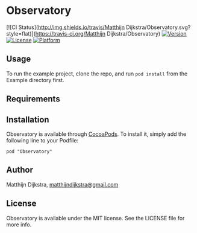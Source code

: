# Observatory

[![CI Status](http://img.shields.io/travis/Matthijn Dijkstra/Observatory.svg?style=flat)](https://travis-ci.org/Matthijn Dijkstra/Observatory)
[![Version](https://img.shields.io/cocoapods/v/Observatory.svg?style=flat)](http://cocoadocs.org/docsets/Observatory)
[![License](https://img.shields.io/cocoapods/l/Observatory.svg?style=flat)](http://cocoadocs.org/docsets/Observatory)
[![Platform](https://img.shields.io/cocoapods/p/Observatory.svg?style=flat)](http://cocoadocs.org/docsets/Observatory)

## Usage

To run the example project, clone the repo, and run `pod install` from the Example directory first.

## Requirements

## Installation

Observatory is available through [CocoaPods](http://cocoapods.org). To install
it, simply add the following line to your Podfile:

    pod "Observatory"

## Author

Matthijn Dijkstra, matthijndijkstra@gmail.com

## License

Observatory is available under the MIT license. See the LICENSE file for more info.

